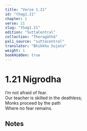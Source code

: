 ```yaml
---
title: "Verse 1.21"
id: "thag1.21"
chapter: 1
verse: 21
slug: "thag1.21"
edition: "SuttaCentral"
collection: "Theragāthā"
pali_source: "suttacentral"
translator: "Bhikkhu Sujato"
weight: 1
bookHidden: true
---
```


# 1.21 Nigrodha  

I’m not afraid of fear.  
Our teacher is skilled in the deathless;  
Monks proceed by the path  
Where no fear remains.

## Notes